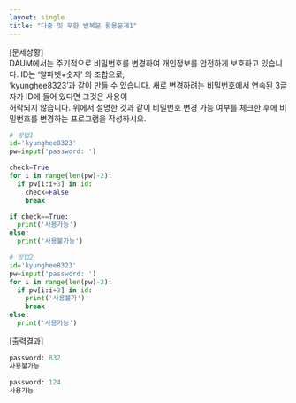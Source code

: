 ```yaml
---
layout: single
title: "다중 및 무한 반복문 활용문제1"
---
```

[문제상황]  
DAUM에서는 주기적으로 비밀번호를 변경하여 개인정보를 안전하게 보호하고 있습니다. ID는 ‘알파벳+숫자’ 의 조합으로,  
‘kyunghee8323’과 같이 만들 수 있습니다. 새로 변경하려는 비밀번호에서 연속된 3글자가 ID에 들어 있다면 그것은 사용이  
허락되지 않습니다. 위에서 설명한 것과 같이 비밀번호 변경 가능 여부를 체크한 후에 비밀번호를 변경하는 프로그램을 작성하시오.  
```python
# 방법1
id='kyunghee8323'
pw=input('password: ')

check=True
for i in range(len(pw)-2):
  if pw[i:i+3] in id:
    check=False
    break

if check==True:
  print('사용가능')
else:
  print('사용불가능')
```
```python
# 방법2
id='kyunghee8323'
pw=input('password: ')
for i in range(len(pw)-2):
  if pw[i:i+3] in id:
    print('사용불가')
    break
else:
  print('사용가능')
```
[출력결과]
```python
password: 832
사용불가능
```
```python
password: 124
사용가능
```
